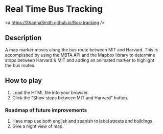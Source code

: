 # Real Time Bus Tracking
<a https://ShannaSmith.github.io/Bus-tracking />
## Description

A map marker moves along the bus route between MIT and Harvard. This is accomplished by using the MBTA API and the Mapbox library to determine stops between Harvard & MIT and adding an animated marker to highlight the bus routes.
## How to play
  1.  Load the HTML file into your browser.
  2.  Click the "Show stops between MIT and Harvard" button.

### Roadmap of future improvements
1.  Have map use both english and spanish to label streets and buildings.
2.  Give a night view of map.


